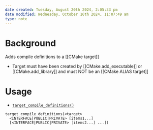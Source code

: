 ```yaml
---
date created: Tuesday, August 20th 2024, 2:05:33 pm
date modified: Wednesday, October 16th 2024, 11:07:49 am
type: note
---
```

# Background
Adds compile definitions to a [[CMake target]]
- Target must have been created by [[CMake.add_executable]] or [[CMake.add_library]] and must NOT be an [[CMake ALIAS target]]

# Usage
- [`target_compile_definitions()`](https://cmake.org/cmake/help/latest/command/target_compile_definitions.html#command:target_compile_definitions "target_compile_definitions")
```
target_compile_definitions(<target>
  <INTERFACE|PUBLIC|PRIVATE> [items1...]
  [<INTERFACE|PUBLIC|PRIVATE> [items2...] ...])
```